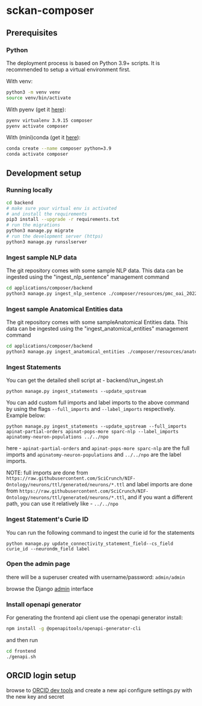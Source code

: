 # sckan-composer

## Prerequisites

### Python

The deployment process is based on Python 3.9+ scripts. It is recommended to setup a virtual
environment first.

With venv:
```bash
python3 -m venv venv
source venv/bin/activate
```

With pyenv (get it [here](https://github.com/pyenv/pyenv)):
```bash
pyenv virtualenv 3.9.15 composer
pyenv activate composer
```

With (mini)conda (get it [here](https://docs.conda.io/en/latest/miniconda.html)):
```bash
conda create --name composer python=3.9
conda activate composer
```


## Development setup

### Running locally
```bash
cd backend
# make sure your virtual env is activated
# and install the requirements
pip3 install --upgrade -r requirements.txt
# run the migrations
python3 manage.py migrate
# run the development server (https)
python3 manage.py runsslserver
```

### Ingest sample NLP data
The git repository comes with some sample NLP data. This data can be ingested using 
the "ingest_nlp_sentence" management command

```bash
cd applications/composer/backend
python3 manage.py ingest_nlp_sentence ./composer/resources/pmc_oai_202209.csv
```

### Ingest sample Anatomical Entities data
The git repository comes with some sampleAnatomical Entities data. This data can be ingested using 
the "ingest_anatomical_entities" management command

```bash
cd applications/composer/backend
python3 manage.py ingest_anatomical_entities ./composer/resources/anatomical_entities.csv
```

### Ingest Statements
You can get the detailed shell script at - backend/run_ingest.sh
```
python manage.py ingest_statements --update_upstream
```

You can add custom full imports and label imports to the above command by using the flags `--full_imports` and `--label_imports` respectively. Example below:
```
python manage.py ingest_statements --update_upstream --full_imports apinat-partial-orders apinat-pops-more sparc-nlp --label_imports apinatomy-neuron-populations ../../npo
```
here - `apinat-partial-orders` and `apinat-pops-more sparc-nlp` are the full imports and `apinatomy-neuron-populations` and `../../npo` are the label imports.

NOTE: full imports are done from `https://raw.githubusercontent.com/SciCrunch/NIF-Ontology/neurons/ttl/generated/neurons/*.ttl` and label imports are done from `https://raw.githubusercontent.com/SciCrunch/NIF-Ontology/neurons/ttl/generated/neurons/*.ttl`, and if you want a different path, you can use it relatively like - `../../npo`


### Ingest Statement's Curie ID
You can run the following command to ingest the curie id for the statements
```
python manage.py update_connectivity_statement_field--cs_field curie_id --neurondm_field label
```

### Open the admin page
there will be a superuser created with username/password: `admin/admin`

browse the Django [admin](http://127.0.0.1:8000/admin/) interface

### Install openapi generator

For generating the frontend api client use the openapi generator
install:

```bash
npm install -g @openapitools/openapi-generator-cli
```

and then run 
```bash
cd frontend
./genapi.sh
```

## ORCID login setup

browse to [ORCID dev tools](https://orcid.org/developer-tools) and create a new api
configure settings.py with the new key and secret
